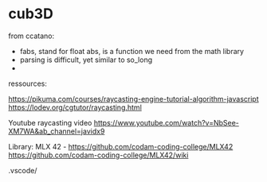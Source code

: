 # cub3D


from ccatano: 
- fabs, stand for float abs, is a function we need from the math library
- parsing is difficult, yet similar to so_long
- 


ressources:

https://pikuma.com/courses/raycasting-engine-tutorial-algorithm-javascript
https://lodev.org/cgtutor/raycasting.html

Youtube raycasting video
https://www.youtube.com/watch?v=NbSee-XM7WA&ab_channel=javidx9


Library:
MLX 42 - https://github.com/codam-coding-college/MLX42
https://github.com/codam-coding-college/MLX42/wiki

.vscode/
